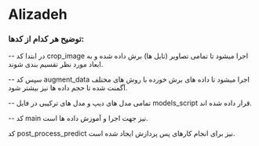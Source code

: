 # Alizadeh

### توضیح هر کدام از کدها:
 -- در ابتدا کد crop_image اجرا میشود تا تمامی تصاویر (تایل ها) برش داده شده و به ابعاد مورد نظر تقسیم بندی شوند.
 
 -- سپس کد augment_data اجرا میشود تا داده های برش خورده با روش های مختلف آگمنت شده تا حجم داده ها نیز بیشتر شود.
 
 -- تمامی مدل های دیپ و مدل های ترکیبی در فایل models_script قرار داده شده اند.

 -- کد main نیز جهت اجرا و آموزش داده ها است.

 کد post_process_predict نیز برای انجام کارهای پس پردازش ایجاد شده است.





